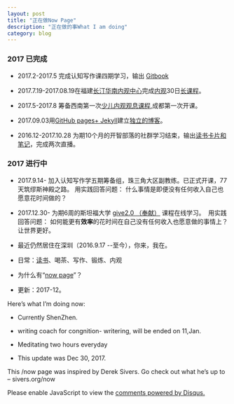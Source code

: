 ```yaml
---
layout: post
title: "正在做Now Page"
description: "正在做的事What I am doing"
category: blog
---
```


### 2017 已完成

- 2017.2-2017.5 完成认知写作课四期学习，输出 [Gitbook](https://violettianjie.gitbooks.io/writer004tj/content/)

- 2017.7.19-2017.08.19在福建[长汀华南内观中心](http://ng.81355.net/course.action?schoolIntroId=1)完成[内观](https://www.dhamma.org/zh-HANS/index)30日[长课程](https://www.dhamma.org/zh-HANS/courses/glossary)。

- 2017.5-2017.8 筹备西南第一次[少儿内观观息课程](http://ctc.81355.net),成都第一次开课。

- 2017.09.03用[GitHub pages+ Jekyll](https://violettianjie.github.io/03sep)建立[独立的博客](https://violettianjie.github.io)。

- 2016.12-2017.10.28  为期10个月的开智部落的社群学习结束，输出[读书卡片和笔记](https://www.gitbook.com/book/violettianjie/openmind/details)，完成两次直播。

### 2017 进行中

- 2017.9.14-  加入认知写作学五期筹备组，珠三角大区副教练。已正式开课，77天筑缪斯神殿之路。 
  用实践回答问题： 什么事情是即便没有任何收入自己也愿意花时间做的？

- 2017.12.30- 为期6周的斯坦福大学 [give2.0 （奉献）](https://www.coursera.org/learn/philanthropist) 课程在线学习。
  用实践回答问题： 如何能更有**效率**的花时间在自己没有任何收入也愿意做的事情上？让世界更好。



- 最近仍然居住在深圳（2016.9.17 --至今），你来，我在。

- 日常：[读书](https://www.douban.com/doulist/41691053/)、喝茶、写作、锻炼、内观

- 为什么有“[now page](http://nownownow.com/about)”？

- 更新：2017-12。

Here’s what I’m doing now:

- Currently ShenZhen.

- writing coach for congnition- writering, will be ended on 11,Jan.

- Meditating two hours everyday 

- This update was Dec 30, 2017.

This /now page was inspired by Derek Sivers. Go check out what he’s up to – sivers.org/now 


<div id="disqus_thread"></div>
<script>

/**
*  RECOMMENDED CONFIGURATION VARIABLES: EDIT AND UNCOMMENT THE SECTION BELOW TO INSERT DYNAMIC VALUES FROM YOUR PLATFORM OR CMS.
*  LEARN WHY DEFINING THESE VARIABLES IS IMPORTANT: https://disqus.com/admin/universalcode/#configuration-variables*/
/*
var disqus_config = function () {
this.page.url = https://violettianjie.github.io;  // Replace PAGE_URL with your page's canonical URL variable
this.page.identifier = https://violettianjie.github.io; // Replace PAGE_IDENTIFIER with your page's unique identifier variable
};
*/
(function() { // DON'T EDIT BELOW THIS LINE
var d = document, s = d.createElement('script');
s.src = 'https://https-violettianjie-github-io-1.disqus.com/embed.js';
s.setAttribute('data-timestamp', +new Date());
(d.head || d.body).appendChild(s);
})();
</script>
<noscript>Please enable JavaScript to view the <a href="https://disqus.com/?ref_noscript">comments powered by Disqus.</a></noscript>



